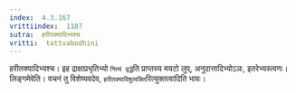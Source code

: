 ```yaml
---
index:  4.3.167
vrittiindex:  1187
sutra:  हरीतक्यादिभ्यश्च
vritti:  tattvabodhini 
---
```


हरीतक्यादिभ्यश्च। इह द्राक्षाप्रभृतिभ्यो `नित्यं वृद्धे`ति प्राप्तस्य मयटो लुप्, अनुदात्तादिभ्योऽञः, इतरेभ्यस्त्वणः। लिङ्गमेवेति। वचनं तु विशेष्यवदेव, `हरीतक्यादिषुव्यक्ति`रित्युक्तत्वादिति भावः।

